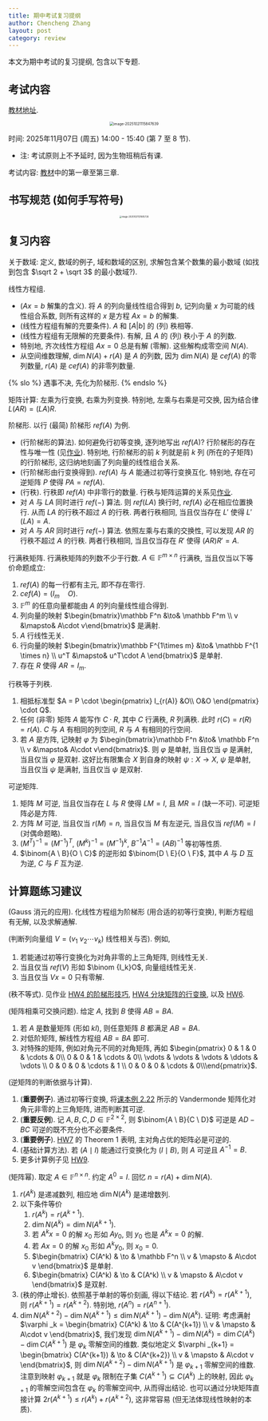 ```yaml
---
title: 期中考试复习提纲
author: Chencheng Zhang
layout: post
category: review
---
```


本文为期中考试的复习提纲, 包含以下专题.

## 考试内容

[教材地址](https://zhangchenchengsjtu.github.io/MATH1205H-04-HW/assets/PDF/2025-10-21-%E4%B8%8A%E4%BA%A4%E5%A4%A7%E6%95%99%E6%9D%90.pdf).

<center>
<img src="https://raw.githubusercontent.com/czhang271828/imgs/New_img//n_imgimage-20251021115847639.png" alt="image-20251021115847639" style="zoom:50%;" />
</center>

时间: 2025年11月07日 (周五) 14:00 - 15:40 (第 7 至 8 节).

- 注: 考试原则上不予延时, 因为生物班稍后有课.

考试内容: [教材](https://zhangchenchengsjtu.github.io/MATH1205H-04-HW/assets/PDF/2025-10-21-%E4%B8%8A%E4%BA%A4%E5%A4%A7%E6%95%99%E6%9D%90.pdf)中的第一章至第三章.

## 书写规范 (如何手写符号)

<center>
<img src="https://raw.githubusercontent.com/czhang271828/imgs/New_img//n_imgimage-20251021121805726.png" alt="image-20251021121805726" style="zoom:30%;" />
</center>

## 复习内容

关于数域: 定义, 数域的例子, 域和数域的区别, 求解包含某个数集的最小数域 (如找到包含 $\sqrt 2 + \sqrt 3$ 的最小数域?).

线性方程组.

- ($Ax = b$ 解集的含义). 将 $A$ 的列向量线性组合得到 $b$, 记列向量 $x$ 为可能的线性组合系数, 则所有这样的 $x$ 是方程 $Ax = b$ 的解集.
- (线性方程组有解的充要条件). $A$ 和 $[A|b]$ 的 (列) 秩相等.
- (线性方程组有无限解的充要条件). 有解, 且 $A$ 的 (列) 秩小于 $A$ 的列数.
- 特别地, 齐次线性方程组 $Ax = 0$ 总是有解 (零解). 这些解构成零空间 $N(A)$.
- 从空间维数理解, $\dim N(A) + r(A)$ 是 $A$ 的列数, 因为 $\dim N(A)$ 是 $cef(A)$ 的零列数量, $r(A)$ 是 $cef(A)$ 的非零列数量.

{% slo %}
遇事不决, 先化为阶梯形.
{% endslo %}

矩阵计算: 左乘为行变换, 右乘为列变换. 特别地, 左乘与右乘是可交换, 因为结合律 $L(AR) = (LA)R$.

阶梯形. 以行 (最简) 阶梯形 $ref(A)$ 为例.

- (行阶梯形的算法). 如何避免行初等变换, 逐列地写出 $ref(A)$? 行阶梯形的存在性与唯一性 (见[作业](HW2-solu#行阶梯形存在且唯一)). 特别地, 行阶梯形的前 $k$ 列就是前 $k$ 列 (所在的子矩阵) 的行阶梯形, 这归纳地刻画了列向量的线性组合关系.
- (行阶梯形由行变换得到). $ref(A)$ 与 $A$ 能通过初等行变换互化. 特别地, 存在可逆矩阵 $P$ 使得 $PA = ref(A)$.
- (行秩). 行秩即 $ref(A)$ 中非零行的数量. 行秩与矩阵运算的关系见[作业](HW4-solu#巧算秩不等式).
- 对 $A$ 与 $LA$ 同时进行 $ref(-)$ 算法. 则 $ref(LA)$ 换行时, $ref(A)$ 必在相应位置换行. 从而 $LA$ 的行秩不超过 $A$ 的行秩. 两者行秩相同, 当且仅当存在 $L'$ 使得 $L'(LA )= A$.
- 对 $A$ 与 $AR$ 同时进行 $ref(-)$ 算法. 依照左乘与右乘的交换性, 可以发现 $AR$ 的行秩不超过 $A$ 的行秩. 两者行秩相同, 当且仅当存在 $R'$ 使得 $(AR)R' = A$.

行满秩矩阵. 行满秩矩阵的列数不少于行数. $A \in \mathbb F^{m \times n}$ 行满秩, 当且仅当以下等价命题成立:

1. $ref(A)$ 的每一行都有主元, 即不存在零行.
2. $cef(A) = (I_m \quad O)$.
3. $\mathbb F^m$ 的任意向量都能由 $A$ 的列向量线性组合得到.
4. 列向量的映射 $\begin{bmatrix}\mathbb F^n &\to& \mathbb F^m \\ v &\mapsto& A\cdot v\end{bmatrix}$ 是满射.
5. $A$ 行线性无关.
6. 行向量的映射 $\begin{bmatrix}\mathbb F^{1\times m} &\to& \mathbb F^{1 \times n} \\ u^T &\mapsto& u^T\cdot A \end{bmatrix}$ 是单射.
7. 存在 $R$ 使得 $AR = I_m$.

行秩等于列秩.

1. 相抵标准型 $A = P \cdot \begin{pmatrix} I_{r(A)} &O\\ O&O \end{pmatrix} \cdot Q$.
2. 任何 (非零) 矩阵 $A$ 能写作 $C \cdot R$, 其中 $C$ 行满秩, $R$ 列满秩. 此时 $r(C) = r(R) = r(A)$. $C$ 与 $A$ 有相同的列空间, $R$ 与 $A$ 有相同的行空间.
3. 若 $A$ 是方阵, 记映射 $\varphi$ 为 $\begin{bmatrix}\mathbb F^n &\to& \mathbb F^n \\ v &\mapsto& A\cdot v\end{bmatrix}$. 则 $\varphi$ 是单射, 当且仅当 $\varphi$ 是满射, 当且仅当 $\varphi$ 是双射. 这好比有限集合 $X$ 到自身的映射 $\psi : X \to X$, $\psi$ 是单射, 当且仅当 $\psi$ 是满射, 当且仅当 $\psi$ 是双射.

可逆矩阵.

1. 矩阵 $M$ 可逆, 当且仅当存在 $L$ 与 $R$ 使得 $LM = I$, 且 $MR = I$ (缺一不可). 可逆矩阵必是方阵.
2. 方阵 $M$ 可逆, 当且仅当 $r(M) = n$, 当且仅当 $M$ 有左逆元, 当且仅当 $ref(M) = I$ (对偶命题略).
3. $(M^T)^{-1} = (M^{-1})^T$, $(M^k)^{-1} = (M^{-1})^k$, $B^{-1} A^{-1} = (AB)^{-1}$ 等初等性质.
4. $\binom{A \ B}{O \ C}$ 的逆形如 $\binom{D \ E}{O \ F}$, 其中 $A$ 与 $D$ 互为逆, $C$ 与 $F$ 互为逆.

## 计算题练习建议

(Gauss 消元的应用). 化线性方程组为阶梯形 (用合适的初等行变换), 判断方程组有无解, 以及求解通解.

(判断列向量组 $V = (v_1 \ v_2 \cdots v_k)$ 线性相关与否). 例如,

1. 若能通过初等行变换化为对角非零的上三角矩阵, 则线性无关.
2. 当且仅当 $ref(V)$ 形如 $\binom {I_k}O$, 向量组线性无关.
3. 当且仅当 $Vx = 0$ 只有零解.

(秩不等式). 见作业 [HW4 的阶梯形技巧](HW4-solu#巧算秩不等式), [HW4 分块矩阵的行变换](HW4-solu#稍难的题目), 以及 [HW6](HW6-solu).

(矩阵相乘可交换问题). 给定 $A$, 找到 $B$ 使得 $AB = BA$.

1. 若 $A$ 是数量矩阵 (形如 $kI$), 则任意矩阵 $B$ 都满足 $AB = BA$.
2. 对低阶矩阵, 解线性方程组 $AB=BA$ 即可.
3. 对特殊的矩阵, 例如对角元不同的对角矩阵, 再如 $\begin{pmatrix} 0 & 1 & 0 & \cdots & 0\\ 0 & 0 & 1 & \cdots & 0\\ \vdots & \vdots & \vdots & \ddots & \vdots \\  0 & 0 & 0 & \cdots & 1 \\ 0 & 0 & 0 & \cdots & 0\\\end{pmatrix}$.

(逆矩阵的判断依据与计算).

1. (**重要例子**). 通过初等行变换, 将[课本例 2.22](https://zhangchenchengsjtu.github.io/MATH1205H-04-HW/assets/PDF/2025-10-21-%E4%B8%8A%E4%BA%A4%E5%A4%A7%E6%95%99%E6%9D%90.pdf#page=56) 所示的 Vandermonde 矩阵化对角元非零的上三角矩阵, 进而判断其可逆.
2. (**重要反例**). 记 $A,B,C,D \in \mathbb F^{2 \times 2}$, 则 $\binom{A \ B}{C \ D}$ 可逆是 $AD-BC$ 可逆的既不充分也不必要条件.
3. (**重要例子**). [HW7](HW7-solu#行满秩矩阵的一个例子) 的 Theorem 1 表明, 主对角占优的矩阵必是可逆的.
4. (基础计算方法). 若 $(A \mid I)$ 能通过行变换化为 $(I \mid B)$, 则 $A$ 可逆且 $A^{-1} = B$.
5. 更多计算例子见 [HW9](HW9).

(矩阵幂). 取定 $A \in \mathbb F^{n \times n}$. 约定 $A^0 = I$. 回忆 $n = r(A) + \dim N(A)$.

1. $r(A^k)$ 是递减数列, 相应地 $\dim N(A^k)$ 是递增数列.
2. 以下条件等价
   1. $r(A^k) = r(A^{k+1})$.
   2. $\dim N(A^k) = \dim N(A^{k+1})$.
   3. 若 $A^kx = 0$ 的解 $x_0$ 形如 $Ay_0$, 则 $y_0$ 也是 $A^k x = 0$ 的解.
   4. 若 $Ax = 0$ 的解 $x_0$ 形如 $A^k y_0$, 则 $x_0 = 0$.
   5. $\begin{bmatrix} C(A^k) & \to & \mathbb F^n \\ v & \mapsto & A\cdot v \end{bmatrix}$ 是单射.
   6. $\begin{bmatrix} C(A^k) & \to & C(A^k) \\ v & \mapsto & A\cdot v \end{bmatrix}$ 是双射.
3. (秩的停止增长). 依照基于单射的等价刻画, 得以下结论. 若 $r(A^k) = r(A^{k+1})$, 则 $r(A^{k+1}) = r(A^{k+2})$. 特别地, $r(A^n) = r(A^{n+1})$.
4. $\dim N(A^{k+2}) - \dim N(A^{k+1}) \le \dim N(A^{k+1}) - \dim N(A^k)$. 证明: 考虑满射 $\varphi _k = \begin{bmatrix} C(A^k) & \to & C(A^{k+1}) \\ v & \mapsto & A\cdot v \end{bmatrix}$, 我们发现 $\dim N(A^{k+1}) - \dim N(A^k) = \dim C(A^k) - \dim C(A^{k+1})$ 是 $\varphi_k$ 零解空间的维数. 类似地定义 $\varphi _{k+1} = \begin{bmatrix} C(A^{k+1}) & \to & C(A^{k+2}) \\ v & \mapsto & A\cdot v \end{bmatrix}$, 则 $\dim N(A^{k+2}) - \dim N(A^{k+1})$ 是 $\varphi_{k+1}$ 零解空间的维数. 注意到映射 $\varphi_{k+1}$ 就是 $\varphi_k$ 限制在子集 $C(A^{k+1}) \subseteq C(A^{k})$ 上的映射, 因此 $\varphi_{k+1}$ 的零解空间包含在 $\varphi_k$ 的零解空间中, 从而得出结论. 也可以通过分块矩阵直接计算 $2r(A^{k+1}) \leq r(A^k) + r(A^{k+2})$, 这非常容易 (但无法体现线性映射的本质).
